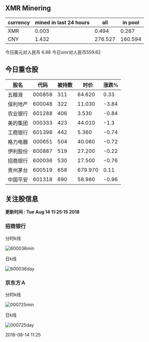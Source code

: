## XMR Minering

|currency|mined in last 24 hours|all|in pool|
|---|---|---|---|
|XMR|0.003|0.494|0.287|
|CNY|1.432|276.527|160.594|

今日美元对人民币 6.88	今日xmr对人民币559.62


## 今日重仓股 

|股名|代码|被持数|时价|涨跌%|
|---|---|---|---|---|
|五粮液|000858|311|64.620|0.33|
|保利地产|600048|322|11.030|-3.84|
|农业银行|601288|406|3.530|-0.84|
|美的集团|000333|423|44.010|-1.3|
|工商银行|601398|442|5.360|-0.74|
|格力电器|000651|504|40.060|-0.72|
|伊利股份|600887|519|27.200|-0.22|
|招商银行|600036|530|27.500|-0.76|
|贵州茅台|600519|658|679.970|0.11|
|中国平安|601318|690|58.980|-0.96|

## 关注股信息
**更新时间 : Tue Aug 14 11:25:15 2018**
### 招商银行 
分时k线

![600036min](http://image.sinajs.cn/newchart/min/n/sh600036.gif)

日k线

![600036day](http://image.sinajs.cn/newchart/daily/n/sh600036.gif)

### 京东方Ａ 
分时k线

![000725min](http://image.sinajs.cn/newchart/min/n/sz000725.gif)

日k线

![000725day](http://image.sinajs.cn/newchart/daily/n/sz000725.gif)

2018-08-14 11:25
